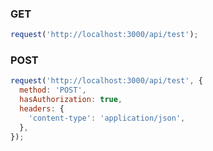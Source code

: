 ### GET

```jsx static
request('http://localhost:3000/api/test');
```

### POST

```jsx static
request('http://localhost:3000/api/test', {
  method: 'POST',
  hasAuthorization: true,
  headers: {
    'content-type': 'application/json',
  },
});
```
